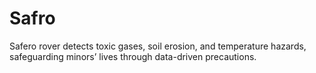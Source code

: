# Safro
 Safero rover detects toxic gases, soil erosion, and temperature hazards, safeguarding minors’ lives through data-driven precautions.

